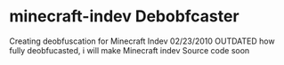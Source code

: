 # minecraft-indev Debobfcaster
Creating deobfuscation for Minecraft Indev 02/23/2010 OUTDATED
how fully deobfucasted, i will make Minecraft indev Source code soon

